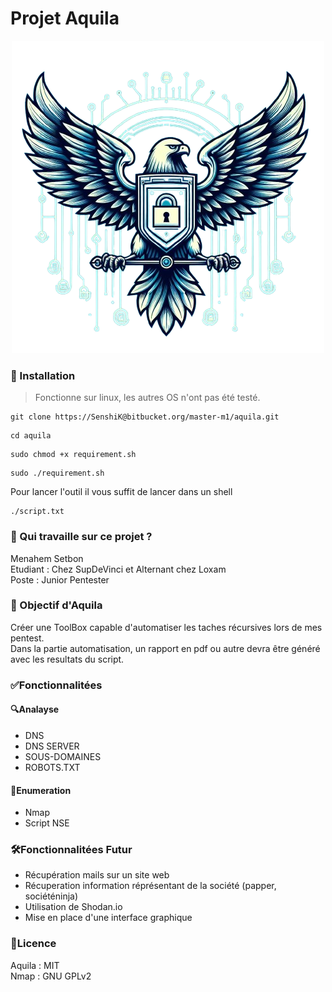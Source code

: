 # Projet Aquila

<div style="text-align:center">
  <img src="projetM1.png" />
</div>

### 🔨  Installation
>Fonctionne sur linux, les autres OS n'ont pas été testé.

```
git clone https://SenshiK@bitbucket.org/master-m1/aquila.git
```
```
cd aquila
```
```
sudo chmod +x requirement.sh
```
```
sudo ./requirement.sh
```
Pour lancer l'outil il vous suffit de lancer dans un shell
```
./script.txt
```

### 👥 Qui travaille sur ce projet ?

Menahem Setbon  
Etudiant : Chez SupDeVinci et Alternant chez Loxam  
Poste : Junior Pentester

### 🎯  Objectif d'Aquila

Créer une ToolBox capable d'automatiser les taches récursives lors de mes pentest.  
Dans la partie automatisation, un rapport en pdf ou autre devra être généré avec les resultats du script.

### ✅Fonctionnalitées

#### 🔍Analayse
- DNS
- DNS SERVER
- SOUS-DOMAINES
- ROBOTS.TXT

#### 🔎Enumeration
- Nmap
- Script NSE

### 🛠️Fonctionnalitées Futur

- Récupération mails sur un site web
- Récuperation information réprésentant de la société (papper, sociéténinja)
- Utilisation de Shodan.io
- Mise en place d'une interface graphique

### 📃Licence

Aquila : MIT  
Nmap : GNU GPLv2